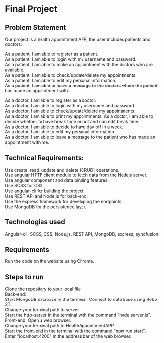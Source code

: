 # Final Project
## Problem Statement
Our project is a health appointment APP, the user includes patients and doctors.  

As a patient, I am able to register as a patient.  
As a patient, I am able to login with my username and password.  
As a patient, I am able to make an appointment with the doctors who are available.  
As a patient, I am able to check/update/delete my appointments.  
As a patient, I am able to edit my personal information.  
As a patient, I am able to leave a message to the doctors whom the patient has made an appointment with.  
  
As a doctor, I am able to register as a doctor.  
As a doctor, I am able to login with my username and password.  
As a doctor, I am able to check/update/delete my appointments.  
As a doctor, I am able to print my appointments. 
As a doctor, I am able to decide whether to have break time or not and can edit break time.  
As a doctor, I am able to decide to have day off in a week.  
As a doctor, I am able to edit my personal information.   
As a doctor, I am able to leave a message to the patient who has made an appointment with me.  
  

## Technical Requirements:
Use create, read, update and delete (CRUD) operations.  
Use angular HTTP client module to fetch data from the Nodejs server.  
Use angular component and data binding features.  
Use SCSS for CSS.  
Use angular-cli for building the project.  
Use REST API and Node.js for back-end.  
Use the express framework for developing the endpoints.  
Use MongoDB for the persistence layer.  
  
    
## Technologies used
Angular-cli, SCSS, CSS, Node.js, REST API, MongoDB, express, syncfusion.   
  
  
## Requirements
Run the code on the website using Chrome.  

## Steps to run
Clone the repository to your local file  
Back-end:  
Start MongoDB database in the terminal. 
Connect to data base using Robo 3T.  
Change your terminal path to server  
Start the http-server in the terminal with the command "node server.js".  
Front-end: 
Open a web browser.  
Change your terminal path to HealthAppointmentAPP  
Start the front-end in the terminal with the command "npm run start".   
Enter "localhost:4200" in the address bar of the web browser.  
